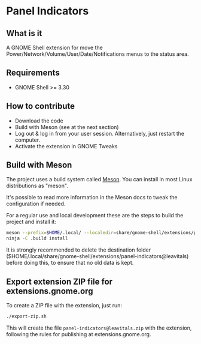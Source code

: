 # Panel Indicators

## What  is it

A GNOME Shell extension for move the Power/Network/Volume/User/Date/Notifications menus to the status area.

## Requirements

* GNOME Shell >= 3.30

## How to contribute

* Download the code
* Build with Meson (see at the next section)
* Log out & log in from your user session. Alternatively, just restart the computer.
* Activate the extension in GNOME Tweaks

## Build with Meson

The project uses a build system called [Meson](https://mesonbuild.com/). You can install
in most Linux distributions as "meson".

It's possible to read more information in the Meson docs to tweak the configuration if needed.

For a regular use and local development these are the steps to build the
project and install it:

```bash
meson --prefix=$HOME/.local/ --localedir=share/gnome-shell/extensions/panel-indicators@leavitals/locale .build
ninja -C .build install
```

It is strongly recommended to delete the destination folder
($HOME/.local/share/gnome-shell/extensions/panel-indicators@leavitals) before doing this, to ensure that no old
data is kept.

## Export extension ZIP file for extensions.gnome.org

To create a ZIP file with the extension, just run:

```bash
./export-zip.sh
```

This will create the file `panel-indicators@leavitals.zip` with the extension, following the rules for publishing
at extensions.gnome.org.
